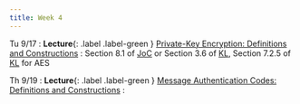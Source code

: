 ```yaml
---
title: Week 4
---
```


Tu 9/17
: **Lecture**{: .label .label-green } [Private-Key Encryption: Definitions and Constructions](/assets/lecture-notes/collection-F24.pdf)
    : Section 8.1 of [JoC](https://joyofcryptography.com/pdf/chap8.pdf) or Section 3.6 of [KL](http://www.cs.umd.edu/~jkatz/imc/toc-preface-3rd.pdf), Section 7.2.5 of [KL](http://www.cs.umd.edu/~jkatz/imc/toc-preface-3rd.pdf) for AES 

Th 9/19
: **Lecture**{: .label .label-green } [Message Authentication Codes: Definitions and Constructions](/assets/lecture-notes/collection-F24.pdf)
    : 
